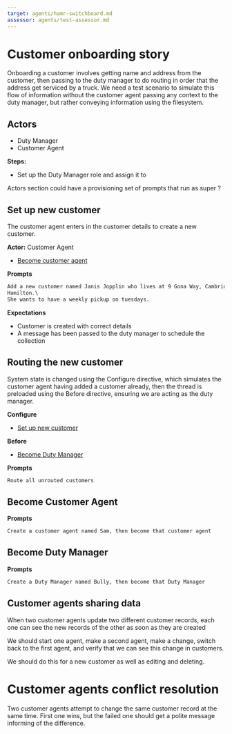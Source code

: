 ```yaml
---
target: agents/hamr-switchboard.md
assessor: agents/test-assessor.md
---
```


# Customer onboarding story

Onboarding a customer involves getting name and address from the customer, then
passing to the duty manager to do routing in order that the address get serviced
by a truck. We need a test scenario to simulate this flow of information without
the customer agent passing any context to the duty manager, but rather conveying
information using the filesystem.

## Actors

- Duty Manager
- Customer Agent

**Steps:**

- Set up the Duty Manager role and assign it to

Actors section could have a provisioning set of prompts that run as super ?

## Set up new customer

The customer agent enters in the customer details to create a new customer.

**Actor:** Customer Agent

- [Become customer agent](#become-customer-agent)

**Prompts**

```md
Add a new customer named Janis Jopplin who lives at 9 Gona Way, Cambridge,
Hamilton.\
She wants to have a weekly pickup on tuesdays.
```

**Expectations**

- Customer is created with correct details
- A message has been passed to the duty manager to schedule the collection

## Routing the new customer

System state is changed using the Configure directive, which simulates the
customer agent having added a customer already, then the thread is preloaded
using the Before directive, ensuring we are acting as the duty manager.

**Configure**

- [Set up new customer](#set-up-new-customer)

**Before**

- [Become Duty Manager](#become-duty-manager)

**Prompts**

```md
Route all unrouted customers
```

## Become Customer Agent

**Prompts**

```md
Create a customer agent named Sam, then become that customer agent
```

## Become Duty Manager

**Prompts**

```md
Create a Duty Manager named Bully, then become that Duty Manager
```

## Customer agents sharing data

When two customer agents update two different customer records, each one can see
the new records of the other as soon as they are created

We should start one agent, make a second agent, make a change, switch back to
the first agent, and verify that we can see this change in customers.

We should do this for a new customer as well as editing and deleting.

# Customer agents conflict resolution

Two customer agents attempt to change the same customer record at the same time.
First one wins, but the failed one should get a polite message informing of the
difference.
